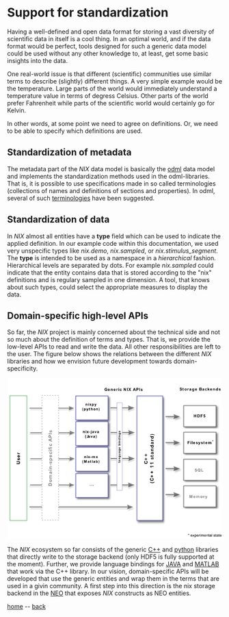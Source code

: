 # Support for standardization

Having a well-defined and open data format for storing a vast
diversity of scientific data in itself is a cool thing. In an optimal
world, and if the data format would be perfect, tools designed for
such a generic data model could be used without any other knowledge
to, at least, get some basic insights into the data.

One real-world issue is that different (scientific) communities use
similar terms to describe (slightly) different things. A very simple
example would be the temperature. Large parts of the world would
immediately understand a temperature value in terms of degress
Celsius. Other parts of the world prefer Fahrenheit while parts of
the scientific world would certainly go for Kelvin.

In other words, at some point we need to agree on definitions. Or, we
need to be able to specify which definitions are used.

## Standardization of metadata
The metadata part of the *NIX* data model is basically
the [odml](https://github.com/g-node/python-odml) data model and
implements the standardization methods used in the
odml-libraries. That is, it is possible to use specifications made in
so called terminologies (collections of names and definitions of
sections and properties). In odml, several of
such
[terminologies](https://portal.g-node.org/odml/terminologies/v1.0/terminologies.xml) have
been suggested.

## Standardization of data
In *NIX* almost all entities have a **type** field which can be used
to indicate the applied definition. In our example code within this documentation, we used very
unspecific types like *nix.demo*, *nix.sampled*, or
*nix.stimulus_segment*. The **type** is intended to be used as a
namespace in a *hierarchical* fashion. Hierarchical
levels are separated by dots. For example *nix.sampled* could indicate
that the entity contains data that is stored according to the "nix" definitions and is regulary sampled in one
dimension. A tool, that knows about such types, could select the
appropriate measures to display the data.

## Domain-specific high-level APIs

So far, the *NIX* project is mainly concerned about the technical side and
not so much about the definition of terms and types. That is, we
provide the low-level APIs to read and write the data. All other
responsibilities are left to the user. The figure below shows the relations between the different *NIX* libraries and how we
envision future development towards domain-specificity.

![api-design](./images/api_design.png "API design")

The *NIX* ecosystem so far consists of the
generic [C++](https://github.com/g-node/nix)
and [python](https://github.com/g-node/nixpy) libraries that directly
write to the storage backend (only HDF5 is fully supported at the
moment). Further, we provide language bindings
for [JAVA](https://github.com/g-node/nix-java)
and [MATLAB](https://github.com/g-noder/nix-mx) that work via the C++
library. In our vision, domain-specific APIs will be developed that
use the generic entities and wrap them in the terms that are used in a
givin community. A first step into this direction is the nix storage
backend in the [NEO](http://neuralensemble.org) that exposes *NIX*
constructs as NEO entities.

[home](./index.md) -- [back](./getting_started.md)
